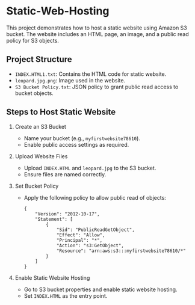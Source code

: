 # Static-Web-Hosting

This project demonstrates how to host a static website using Amazon S3 bucket. The website includes an HTML page, an image, and a public read policy for S3 objects.

## Project Structure

- `INDEX.HTML1.txt`: Contains the HTML code for static website.
- `leopard.jpg.png`: Image used in the website.
- `S3 Bucket Policy.txt`: JSON policy to grant public read access to bucket objects.

## Steps to Host Static Website

1. Create an S3 Bucket
   - Name your bucket (e.g., `myfirstwebsite78610`).
   - Enable public access settings as required.

2. Upload Website Files
   - Upload `INDEX.HTML` and `leopard.jpg` to the S3 bucket.
   - Ensure files are named correctly.

3. Set Bucket Policy
   - Apply the following policy to allow public read of objects:
     ```
     {
         "Version": "2012-10-17",
         "Statement": [
             {
                 "Sid": "PublicReadGetObject",
                 "Effect": "Allow",
                 "Principal": "*",
                 "Action": "s3:GetObject",
                 "Resource": "arn:aws:s3:::myfirstwebsite78610/*"
             }
         ]
     }
     ```
4. Enable Static Website Hosting
   - Go to S3 bucket properties and enable static website hosting.
   - Set `INDEX.HTML` as the entry point.



